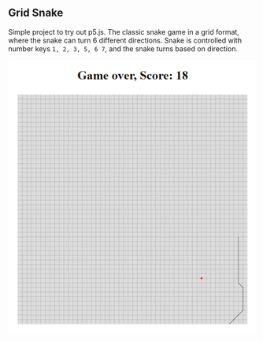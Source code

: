 ## Grid Snake
Simple project to try out p5.js. The classic snake game in a grid format, where the snake can turn 6 different directions. Snake is controlled with number keys `1, 2, 3, 5, 6 7`, and the snake turns based on direction. 



![alt text](https://github.com/ghandeland/grid-snake/blob/main/docs/snake.PNG?raw=true)
